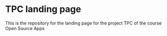 # TPC landing page
This is the repository for the landing page for the project TPC of the course Open Source Apps

